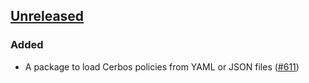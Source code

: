 ## [Unreleased]

### Added

- A package to load Cerbos policies from YAML or JSON files ([#611](https://github.com/cerbos/cerbos-sdk-javascript/pull/611))

[unreleased]: https://github.com/cerbos/cerbos-sdk-javascript/compare/ffc411436a2c64e97cd2f5f8789490eb800c3b3d...HEAD
